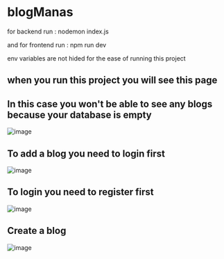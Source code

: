 # blogManas

for backend run : nodemon index.js

and for frontend run : npm run dev

env variables are not hided for the ease of running this project

## when you run this project you will see this page
## In this case you won't be able to see any blogs because your database is empty
![image](https://github.com/manas6699/blogManas/assets/78929050/8210f84b-0168-4e5b-ac1d-63585bf2a384)
## To add a blog you need to login first
![image](https://github.com/manas6699/blogManas/assets/78929050/6d21fc1f-429a-496e-9151-911ec4a70513)
## To login you need to register first
![image](https://github.com/manas6699/blogManas/assets/78929050/cd3177a3-d61e-4de1-96e3-c09527cfa9db)

## Create a blog
![image](https://github.com/manas6699/blogManas/assets/78929050/365b99a8-61ce-4e34-b1f7-f3c3036980de)


